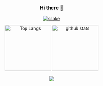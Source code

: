 <html>
<body>

<div align="center">
	<h3 align="center">Hi there 👋</h3>
<!-- <h4 align="center">just a freelance developer, see my <a href="https://github.com/qvco" target="_blank">resume</a> for more</h4> -->
</div>

<p align="center">
	<a href="https://github.com/qvco">
		<img  src="https://github.com/qvco/qvco/blob/main/assets/images/grid-snake.svg" alt="snake" />
	</a>
</p>

<p align="center"> 
	<img alt="Top Langs" height="150px" src="https://github-readme-stats.vercel.app/api/top-langs/?username=qvco&layout=compact&count_private=true&show_icons=true&theme=onedark" />
	<img alt="github stats" height="150px" src="https://github-readme-stats.vercel.app/api?username=qvco&count_private=true&show_icons=true&show_icons=true&theme=onedark" />
</p>
	
<p align="center"> 
	<img src="https://github-profile-trophy.vercel.app/?username=qvco&theme=onedark&column=7" />
</p>

<!-- [![trophy](https://github-profile-trophy.vercel.app/?username=qvco&theme=onedark&column=7
)](https://github.com/ryo-ma/github-profile-trophy) -->


<!-- -----
Credits: [qvco](https://github.com/qvco) -->
